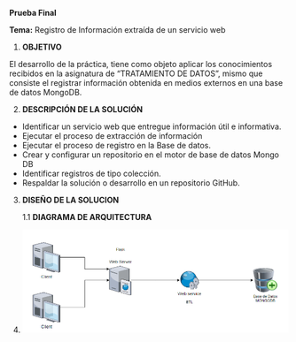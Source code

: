**Prueba Final**

**Tema:** Registro de Información extraída de un servicio web

1. **OBJETIVO**

El desarrollo de la práctica, tiene como objeto aplicar los conocimientos recibidos en la asignatura de “TRATAMIENTO DE DATOS”, mismo que consiste el registrar información obtenida en medios externos en una base de datos MongoDB.

2. **DESCRIPCIÓN DE LA SOLUCIÓN**

- Identificar un servicio web que entregue información útil e informativa.
- Ejecutar el proceso de extracción de información
- Ejecutar el proceso de registro en la Base de datos.
- Crear y configurar un repositorio en el motor de base de datos Mongo DB
- Identificar registros de tipo colección.
- Respaldar la solución o desarrollo en un repositorio GitHub.

3. **DISEÑO DE LA SOLUCION**

    1.1 **DIAGRAMA DE ARQUITECTURA**

4. ![arquitectura.PNG](Graficos%2Farquitectura.PNG)
